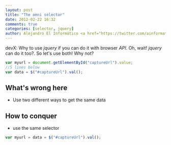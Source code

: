 ```yaml
---
layout: post
title: "The omni selector"
date: 2012-02-22 16:32
comments: true
categories: [selector, jquery]
author: Alejandro El Informático <a href="https://twitter.com/ainformatico">ainformatico</a>
---
```


devX: Why to use _jquery_ if you can do it with browser _API_. Oh, wait! _jquery_ can do it too?. So let's use both! Why not?

``` javascript
var myurl = document.getElementById("captureUrl").value;
//5 lines below
var data = $("#captureUrl").val();
```
<!-- more -->

What's wrong here
----------------------
* Use two different ways to get the same data

How to conquer
----------------------
* use the same selector

``` javascript
var myurl = data = $("#captureUrl").val();
```
